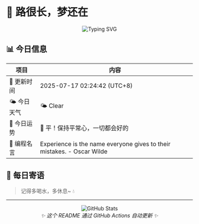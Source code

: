 # 🌸 路很长，梦还在

<div align="center">

![Typing SVG](https://readme-typing-svg.herokuapp.com?font=Fira+Code&pause=1000&color=FF69B4&center=true&vCenter=true&width=435&lines=Welcome+to+my+GitHub!;Always+learning+new+things;Love+to+share+knowledge)

</div>

## 📊 今日信息

| 项目 | 内容 |
|------|------|
| 📅 更新时间 | 2025-07-17 02:24:42 (UTC+8) |
| 🌤️ 今日天气 | 🌤️ Clear | 🌡️ 36°C |
| 🔮 今日运势 | 🌸 平！保持平常心，一切都会好的 |
| 💬 编程名言 | Experience is the name everyone gives to their mistakes. - Oscar Wilde |

## 🎯 每日寄语

> 记得多喝水，多休息~ 💧

---

<div align="center">
  <img src="https://github-readme-stats.vercel.app/api?username=Pine-Ln&show_icons=true&theme=radical" alt="GitHub Stats" />
</div>

<div align="center">
  <i>✨ 这个 README 通过 GitHub Actions 自动更新 ✨</i>
</div>
